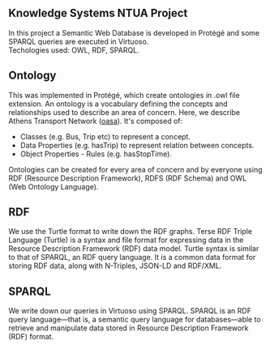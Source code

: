 ## Knowledge Systems NTUA Project
In this project a Semantic Web Database is developed in Protégé and some SPARQL queries are executed in Virtuoso.   
Techologies used: OWL, RDF, SPARQL.  
   
## Ontology
This was implemented in Protégé, which create ontologies in .owl file extension. An ontology is a vocabulary defining the concepts and relationships used to describe an area of concern. Here, we describe Athens Transport Network ([oasa](http://geodata.gov.gr/el/dataset/oasa)). It's composed of:

- Classes (e.g. Bus, Trip etc) to represent a concept.
- Data Properties (e.g. hasTrip) to represent relation between concepts.
- Object Properties - Rules (e.g. hasStopTime).   

Ontologies can be created for every area of concern and by everyone using RDF (Resource Description Framework), RDFS (RDF Schema) and OWL (Web Ontology Language).  

## RDF
We use the Turtle format to write down the RDF graphs. Terse RDF Triple Language (Turtle) is a syntax and file format for expressing data in the Resource Description Framework (RDF) data model. Turtle syntax is similar to that of SPARQL, an RDF query language. It is a common data format for storing RDF data, along with N-Triples, JSON-LD and RDF/XML.  

## SPARQL 
We write down our queries in Virtuoso using SPARQL. SPARQL is an RDF query language—that is, a semantic query language for databases—able to retrieve and manipulate data stored in Resource Description Framework (RDF) format.
